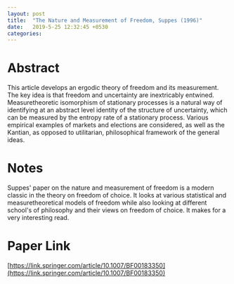 ```yaml
---
layout: post
title:  "The Nature and Measurement of Freedom, Suppes (1996)"
date:   2019-5-25 12:32:45 +0530
categories:
---
```

# Abstract

This article develops an ergodic theory of freedom and its measurement. The key idea is that freedom and uncertainty are inextricably entwined. Measuretheoretic isomorphism of stationary processes is a natural way of identifying at an abstract level identity of the structure of uncertainty, which can be measured by the entropy rate of a stationary process. Various empirical examples of markets and elections are considered, as well as the Kantian, as opposed to utilitarian, philosophical framework of the general ideas.

# Notes

Suppes' paper on the nature and measurement of freedom is a modern classic in the theory on freedom of choice. It looks at various statistical and measuretheoretical models of freedom while also looking at different school's of philosophy and their views on freedom of choice. It makes for a very interesting read.

# Paper Link
[https://link.springer.com/article/10.1007/BF00183350](https://link.springer.com/article/10.1007/BF00183350)
